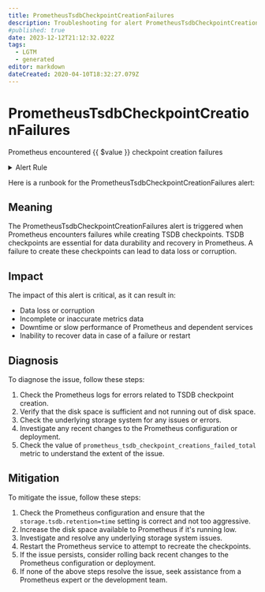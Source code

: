 ```yaml
---
title: PrometheusTsdbCheckpointCreationFailures
description: Troubleshooting for alert PrometheusTsdbCheckpointCreationFailures
#published: true
date: 2023-12-12T21:12:32.022Z
tags: 
  - LGTM
  - generated
editor: markdown
dateCreated: 2020-04-10T18:32:27.079Z
---
```


# PrometheusTsdbCheckpointCreationFailures

Prometheus encountered {{ $value }} checkpoint creation failures

<details>
  <summary>Alert Rule</summary>

{{% rule "prometheus-self-monitoring/prometheus-self-monitoring-internal.yml" "PrometheusTsdbCheckpointCreationFailures" %}}

{{% comment %}}

```yaml
alert: PrometheusTsdbCheckpointCreationFailures
expr: increase(prometheus_tsdb_checkpoint_creations_failed_total[1m]) > 0
for: 0m
labels:
    severity: critical
annotations:
    summary: Prometheus TSDB checkpoint creation failures (instance {{ $labels.instance }})
    description: |-
        Prometheus encountered {{ $value }} checkpoint creation failures
          VALUE = {{ $value }}
          LABELS = {{ $labels }}
    runbook: https://github.com/srerun/prometheus-alerts/blob/main/content/runbooks/prometheus-self-monitoring-internal/PrometheusTsdbCheckpointCreationFailures.md

```

{{% /comment %}}

</details>


Here is a runbook for the PrometheusTsdbCheckpointCreationFailures alert:

## Meaning

The PrometheusTsdbCheckpointCreationFailures alert is triggered when Prometheus encounters failures while creating TSDB checkpoints. TSDB checkpoints are essential for data durability and recovery in Prometheus. A failure to create these checkpoints can lead to data loss or corruption.

## Impact

The impact of this alert is critical, as it can result in:

* Data loss or corruption
* Incomplete or inaccurate metrics data
* Downtime or slow performance of Prometheus and dependent services
* Inability to recover data in case of a failure or restart

## Diagnosis

To diagnose the issue, follow these steps:

1. Check the Prometheus logs for errors related to TSDB checkpoint creation.
2. Verify that the disk space is sufficient and not running out of disk space.
3. Check the underlying storage system for any issues or errors.
4. Investigate any recent changes to the Prometheus configuration or deployment.
5. Check the value of `prometheus_tsdb_checkpoint_creations_failed_total` metric to understand the extent of the issue.

## Mitigation

To mitigate the issue, follow these steps:

1. Check the Prometheus configuration and ensure that the `storage.tsdb.retention=time` setting is correct and not too aggressive.
2. Increase the disk space available to Prometheus if it's running low.
3. Investigate and resolve any underlying storage system issues.
4. Restart the Prometheus service to attempt to recreate the checkpoints.
5. If the issue persists, consider rolling back recent changes to the Prometheus configuration or deployment.
6. If none of the above steps resolve the issue, seek assistance from a Prometheus expert or the development team.